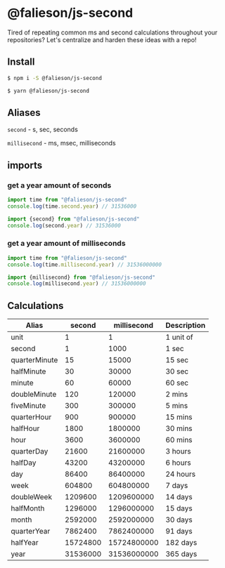 # @falieson/js-second

Tired of repeating common ms and second calculations throughout your repositories? Let's centralize and harden these ideas with a repo!

## Install

```bash
$ npm i -S @falieson/js-second
```

```bash
$ yarn @falieson/js-second
```

## Aliases

`second` - s, sec, seconds

`millisecond` - ms, msec, milliseconds

## imports

### get a year amount of seconds

```js
import time from "@falieson/js-second"
console.log(time.second.year) // 31536000
```

```js
import {second} from "@falieson/js-second"
console.log(second.year) // 31536000
```

### get a year amount of milliseconds

```js
import time from "@falieson/js-second"
console.log(time.millisecond.year) // 31536000000
```

```js
import {millisecond} from "@falieson/js-second"
console.log(millisecond.year) // 31536000000
```

## Calculations

| Alias         | second   | millisecond | Description |
|---------------|----------|-------------|-------------|
| unit          | 1        | 1           | 1 unit of   |
| second        | 1        | 1000        | 1 sec       |
| quarterMinute | 15       | 15000       | 15 sec      |
| halfMinute    | 30       | 30000       | 30 sec      |
| minute        | 60       | 60000       | 60 sec      |
| doubleMinute  | 120      | 120000      | 2 mins      |
| fiveMinute    | 300      | 300000      | 5 mins      |
| quarterHour   | 900      | 900000      | 15 mins     |
| halfHour      | 1800     | 1800000     | 30 mins     |
| hour          | 3600     | 3600000     | 60 mins     |
| quarterDay    | 21600    | 21600000    | 3 hours     |
| halfDay       | 43200    | 43200000    | 6 hours     |
| day           | 86400    | 86400000    | 24 hours    |
| week          | 604800   | 604800000   | 7 days      |
| doubleWeek    | 1209600  | 1209600000  | 14 days     |
| halfMonth     | 1296000  | 1296000000  | 15 days     |
| month         | 2592000  | 2592000000  | 30 days     |
| quarterYear   | 7862400  | 7862400000  | 91 days     |
| halfYear      | 15724800 | 15724800000 | 182 days    |
| year          | 31536000 | 31536000000 | 365 days    |
